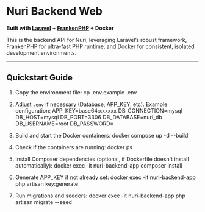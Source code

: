
# Nuri Backend Web

**Built with [Laravel](https://laravel.com/) + [FrankenPHP](https://frankenphp.org/) + Docker**  

This is the backend API for Nuri, leveraging Laravel’s robust framework, FrankenPHP for ultra-fast PHP runtime, and Docker for consistent, isolated development environments.

---

## Quickstart Guide

1. Copy the environment file:
cp .env.example .env

2. Adjust `.env` if necessary (Database, APP_KEY, etc). Example configuration:
APP_KEY=base64:xxxxxx
DB_CONNECTION=mysql
DB_HOST=mysql
DB_PORT=3306
DB_DATABASE=nuri_db
DB_USERNAME=root
DB_PASSWORD=

3. Build and start the Docker containers:
docker compose up -d --build

4. Check if the containers are running:
docker ps

5. Install Composer dependencies (optional, if Dockerfile doesn't install automatically):
docker exec -it nuri-backend-app composer install

6. Generate APP_KEY if not already set:
docker exec -it nuri-backend-app php artisan key:generate

7. Run migrations and seeders:
docker exec -it nuri-backend-app php artisan migrate --seed
